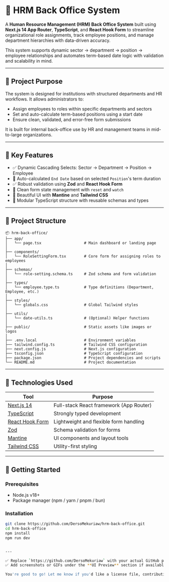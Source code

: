 # 🏢 HRM Back Office System

A **Human Resource Management (HRM) Back Office System** built using **Next.js 14 App Router**, **TypeScript**, and **React Hook Form** to streamline organizational role assignments, track employee positions, and manage department hierarchies with data-driven accuracy.

This system supports dynamic sector → department → position → employee relationships and automates term-based date logic with validation and scalability in mind.

---

## 📌 Project Purpose

The system is designed for institutions with structured departments and HR workflows. It allows administrators to:

- Assign employees to roles within specific departments and sectors
- Set and auto-calculate term-based positions using a start date
- Ensure clean, validated, and error-free form submissions

It is built for internal back-office use by HR and management teams in mid-to-large organizations.

---

## 🧠 Key Features

- ✅ Dynamic Cascading Selects: Sector → Department → Position → Employee  
- 📅 Auto-calculated `End Date` based on selected `Position`'s term duration  
- ✅ Robust validation using **Zod** and **React Hook Form**  
- 🧼 Clean form state management with `reset` and `watch`  
- 🎨 Beautiful UI with **Mantine** and **Tailwind CSS**  
- 🧩 Modular TypeScript structure with reusable schemas and types  

---

## 🧱 Project Structure
```
📦 hrm-back-office/
├── app/
│   └── page.tsx                   # Main dashboard or landing page
│
├── components/
│   └── RoleSettingForm.tsx        # Core form for assigning roles to employees
│
├── schemas/
│   └── role-setting.schema.ts     # Zod schema and form validation
│
├── types/
│   └── employee.type.ts           # Type definitions (Department, Employee, etc.)
│
├── styles/
│   └── globals.css                # Global Tailwind styles
│
├── utils/
│   └── date-utils.ts              # (Optional) Helper functions
│
├── public/                        # Static assets like images or logos
│
├── .env.local                     # Environment variables
├── tailwind.config.ts             # Tailwind CSS configuration
├── next.config.js                 # Next.js configuration
├── tsconfig.json                  # TypeScript configuration
├── package.json                   # Project dependencies and scripts
└── README.md                      # Project documentation
```

---

## 🔧 Technologies Used

| Tool               | Purpose                                      |
|--------------------|----------------------------------------------|
| [Next.js 14](https://nextjs.org)        | Full-stack React framework (App Router)  |
| [TypeScript](https://www.typescriptlang.org/)  | Strongly typed development               |
| [React Hook Form](https://react-hook-form.com/) | Lightweight and flexible form handling  |
| [Zod](https://zod.dev/)                | Schema validation for forms              |
| [Mantine](https://mantine.dev/)         | UI components and layout tools           |
| [Tailwind CSS](https://tailwindcss.com) | Utility-first styling                    |

---

## 🚀 Getting Started

### Prerequisites

- Node.js v18+
- Package manager (npm / yarn / pnpm / bun)

### Installation

```bash
git clone https://github.com/DersoMekuriaw/hrm-back-office.git
cd hrm-back-office
npm install
npm run dev


---

✅ Replace `https://github.com/DersoMekuriaw` with your actual GitHub profile link.  
✅ Add screenshots or GIFs under the **UI Preview** section if available.

You're good to go! Let me know if you'd like a license file, contribution guidelines, or sample issue templates.
